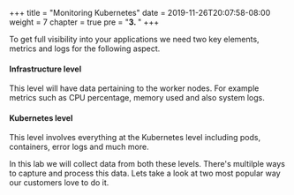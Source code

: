 +++
title = "Monitoring Kubernetes"
date = 2019-11-26T20:07:58-08:00
weight = 7
chapter = true
pre = "<b>3. </b>"
+++

To get full visibility into your applications we need two key elements, metrics and logs for the following aspect.

#### Infrastructure level
This level will have data pertaining to the worker nodes. For example metrics such as CPU percentage, memory used and also system logs.

#### Kubernetes level
This level involves everything at the Kubernetes level including pods, containers, error logs and much more.

In this lab we will collect data from both these levels. There's multilple ways to capture and process this data. Lets take a look at two most popular way our customers love to do it.
